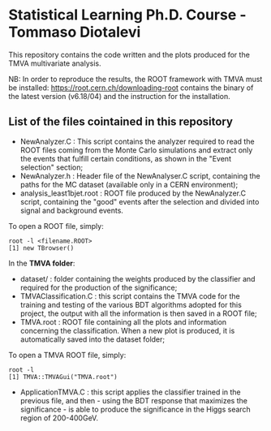 # Statistical Learning Ph.D. Course - Tommaso Diotalevi

This repository contains the code written and the plots produced for the TMVA multivariate analysis.

NB: In order to reproduce the results, the ROOT framework with TMVA must be installed: https://root.cern.ch/downloading-root contains the binary of the latest version (v6.18/04) and the instruction for the installation.

## List of the files cointained in this repository

* NewAnalyzer.C : This script contains the analyzer required to read the ROOT files coming from the Monte Carlo simulations and extract only the events that fulfill certain conditions, as shown in the "Event selection" section;
* NewAnalyzer.h : Header file of the NewAnalyser.C script, containing the paths for the MC dataset (available only in a CERN environment);
* analysis_least1bjet.root : ROOT file produced by the NewAnalyzer.C script, containing the "good" events after the selection and divided into signal and background events.

To open a ROOT file, simply:
```
root -l <filename.ROOT>
[1] new TBrowser() 
```
In the **TMVA folder**:

* dataset/ : folder containing the weights produced by the classifier and required for the production of the significance;
* TMVAClassification.C : this script contains the TMVA code for the training and testing of the various BDT algorithms adopted for this project, the output with all the information is then saved in a ROOT file;
* TMVA.root : ROOT file containing all the plots and information concerning the classification. When a new plot is produced, it is automatically saved into the dataset folder;

To open a TMVA ROOT file, simply:

```
root -l 
[1] TMVA::TMVAGui("TMVA.root")
```

* ApplicationTMVA.C : this script applies the classifier trained in the previous file, and then - using the BDT response that maximizes the significance - is able to produce the significance in the Higgs search region of 200-400GeV.
